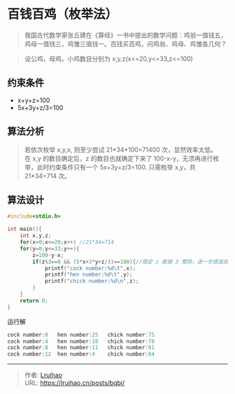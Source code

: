 # 百钱百鸡（枚举法）


> 我国古代数学家张丘建在《算经》一书中提出的数学问题：鸡翁一值钱五，鸡母一值钱三，鸡雏三值钱一。百钱买百鸡，问鸡翁、鸡母、鸡雏各几何？

<!--more-->
> 设公鸡，母鸡，小鸡数目分别为 x,y,z(x<=20,y<=33,z<=100)

## 约束条件
- x+y+z=100
- 5x+3y+z/3=100

## 算法分析
>若依次枚举 x,y,x, 则至少尝试 21\*34\*100=71400 次，显然效率太低。  
在 x,y 的数目确定后，z 的数目也就确定下来了 100-x-y，无须再进行枚举，此时约束条件只有一个 5x+3y+z/3=100. 只需枚举 x,y，共 21\*34=714 次。

## 算法设计

```cpp
#include<stdio.h>

int main(){
    int x,y,z;
    for(x=0;x<=20;x++) //21*34=714
    for(y=0;y<=33;y++){
        z=100-y-x;
        if(z%3==0 && (5*x+3*y+z/3)==100){//限定 z 能被 3 整除，进一步提高效率
            printf("cock number:%d\t",x);
            printf("hen number:%d\t",y);
            printf("chick number:%d\n",z);
        }
    }
	return 0;
}
```
运行解
```cpp 运行解
cock number:0   hen number:25   chick number:75
cock number:4   hen number:18   chick number:78
cock number:8   hen number:11   chick number:81
cock number:12  hen number:4    chick number:84
```

---

> 作者: [Lruihao](https://github.com/Lruihao)  
> URL: https://lruihao.cn/posts/bqbj/  

